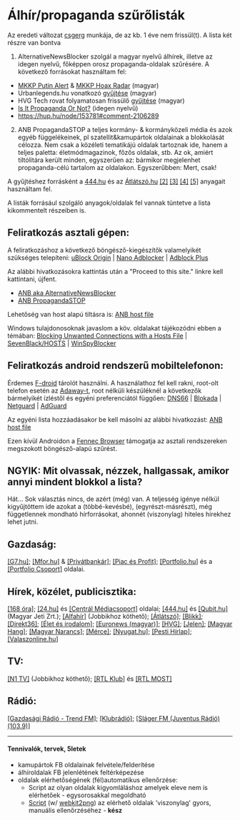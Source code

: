 # Álhír/propaganda szűrőlisták

Az eredeti változat [csgerg](https://github.com/csgerg/alternativenewsblocker) munkája, de az kb. 1 éve nem frissül(t).
A lista két részre van bontva
1. AlternativeNewsBlocker szolgál a magyar nyelvű álhírek, illetve az idegen nyelvű, főképpen orosz propaganda-oldalak szűrésére.
A következő forrásokat használtam fel:
- [MKKP Putin Alert](https://ketfarkukutya.com/?p=505) & [MKKP Hoax Radar](http://ketfarkukutya.com/?p=9742) (magyar) 
- Urbanlegends.hu vonatkozó [gyűjtése](https://www.urbanlegends.hu/2018/01/megteveszto_atveros_magyar_oldalak_kamuhirek_lista_2018/) (magyar)
- HVG Tech rovat folyamatosan frissülő [gyűjtése](https://hvg.hu/tudomany/20150119_atveros_weboldalak) (magyar)
- [Is It Propaganda Or Not?](http://www.propornot.com/p/the-list.html) (idegen nyelvű)
- https://hup.hu/node/153781#comment-2106289

2. ANB PropagandaSTOP a teljes kormány- & kormányközeli média és azok egyéb függelékeinek, pl szatellit&kamupártok oldalainak a blokkolását célozza. Nem csak a közéleti tematikájú oldalak tartoznak ide, hanem a teljes paletta: életmódmagazinok, főzős oldalak, stb. Az ok, amiért tiltólitára került minden, egyszerűen az: bármikor megjelenhet propaganda-célú tartalom az oldalakon. Egyszerűbben: Mert, csak!

A gyűjtéshez forrásként a [444.hu](https://tldr.444.hu/2017/05/18/fideszmedia) és az [Átlátszó.hu](https://adatujsagiras.atlatszo.hu/2018/01/11/fedezze-fel-a-kormanykozeli-mediabirodalmat/) [[2]](https://atlatszo.hu/2018/03/21/itt-a-lista-olvasoink-szerint-ezek-a-kamupartok-csaltak-az-alairasaikkal/) [[3]](https://atlatszo.hu/2020/08/07/grafikonokon-es-diagramokon-mutatjuk-hogyan-alakult-at-a-magyar-media-az-elmult-tiz-evben/) [[4]](https://atlo.team/media2020/) [[5]](https://atlo.team/igy-nez-ki-a-kormanyparti-hirmedia/) anyagait használtam fel.

A listák forrásául szolgáló anyagok/oldalak fel vannak tüntetve a lista kikommentelt részeiben is. 

## Feliratkozás asztali gépen:
A feliratkozáshoz a következő böngésző-kiegészítők valamelyikét szükséges telepíteni:
[uBlock Origin](https://github.com/gorhill/uBlock) | [Nano Adblocker](https://github.com/NanoAdblocker/NanoCore#nano-adblocker-core) | [Adblock Plus](https://adblockplus.org/)

Az alábbi hivatkozásokra kattintás után a "Proceed to this site." linkre kell kattintani, újfent.
- [ANB aka AlternativeNewsBlocker](https://preview.tinyurl.com/t1csiAltNewsBlk)
- [ANB PropagandaSTOP](https://preview.tinyurl.com/t1csiPropSTOP) 

Lehetőség van host alapú tiltásra is: [ANB host file](https://raw.githubusercontent.com/t1csi/alternativenewsblocker/master/hosts.txt)

Windows tulajdonosoknak javaslom a köv. oldalakat tájékozódni ebben a témában: [Blocking Unwanted Connections with a Hosts File](http://winhelp2002.mvps.org/hosts.htm) | [SevenBlack/HOSTS](https://github.com/StevenBlack/hosts) | [WinSpyBlocker](https://github.com/winspyblocker)

## Feliratkozás android rendszerű mobiltelefonon:
Érdemes [F-droid](https://f-droid.org) tárolót használni. A használathoz fel kell rakni, root-olt telefon esetén az [Adaway-t](https://f-droid.org/en/packages/org.adaway/), root nélküli készüléknél a következők bármelyikét ízléstől és egyéni preferenciától függően: [DNS66](https://f-droid.org/en/packages/org.jak_linux.dns66/) | [Blokada](https://f-droid.org/en/packages/org.blokada.alarm/) | [Netguard](https://f-droid.org/en/packages/eu.faircode.netguard/) | [AdGuard](https://f-droid.org/en/packages/com.adguard.android.contentblocker/)

Az egyéni lista hozzáadásakor be kell másolni az alábbi hivatkozást:
[ANB host file](https://raw.githubusercontent.com/t1csi/alternativenewsblocker/master/hosts.txt)

Ezen kívül Androidon a [Fennec Browser](https://f-droid.org/en/packages/org.mozilla.fennec_fdroid/) támogatja az asztali rendszereken megszokott böngésző-alapú szűrést.

## NGYIK: Mit olvassak, nézzek, hallgassak, amikor annyi mindent blokkol a lista?
Hát... Sok választás nincs, de azért (még) van. A teljesség igénye nélkül kigyűjtöttem ide azokat a (többé-kevésbé), (egyrészt-másrészt), még függetlennek mondható hírforrásokat, ahonnét (viszonylag) hiteles hírekhez lehet jutni.
## Gazdaság:
[[G7.hu]](https://g7.hu/); [[Mfor.hu]](https://mfor.hu) & [[Privátbankár]](https://privatbankar.hu/); [[Piac és Profit]](https://piacesprofit.hu/); [[Portfolio.hu]](https://www.portfolio.hu/) és a [[Portfolio Csoport]](https://portfoliocsoport.hu/) oldalai.
## Hírek, közélet, publicisztika:
[[168 óra]](https://168ora.hu/); [[24.hu]](https://24.hu/) és [[Centrál Médiacsoport]](https://centralmediacsoport.hu/) oldalai; [[444.hu]](https://444.hu) és [[Qubit.hu]](https://qubit.hu/) (Magyar Jeti Zrt.); [[Alfahír]](https://alfahir.hu) (Jobbikhoz köthető); [[Átlátszó]](https://atlatszo.hu/); [[Blikk]](https://www.blikk.hu/); [[Direkt36]](https://www.direkt36.hu/); [[Élet és irodalom]](https://www.es.hu/); [[Euronews (magyar)]](https://hu.euronews.com/); [[HVG]](https://hvg.hu/); [[Jelen]](https://jelen.media/); [[Magyar Hang]](https://hang.hu/); [[Magyar Narancs]](https://magyarnarancs.hu/); [[Mérce]](https://merce.hu/); [[Nyugat.hu]](https://www.nyugat.hu/); [[Pesti Hírlap]](https://pestihirlap.hu/); [[Valaszonline.hu]](https://www.valaszonline.hu/)
## TV:
[[N1 TV]](https://www.n1tv.hu/) (Jobbikhoz köthető); [[RTL Klub]](https://rtl.hu/) és [[RTL MOST]](https://www.rtlmost.hu/)
## Rádió:
[[Gazdasági Rádió - Trend FM]](https://trendfm.hu/); [[Klubrádió]](https://www.klubradio.hu/); [[Sláger FM (Juventus Rádió) (103.9)]](https://www.slagerfm.hu/)
____________________________________________________________________
#### Tennivalók, tervek, 5letek
* kamupártok FB oldalainak felvétele/felderítése
* álhíroldalak FB jelenlétének feltérképezése
* oldalak elérhetőségének (fél)automatikus ellenőrzése:
  * Script az olyan oldalak kigyomláláshoz amelyek eleve nem is elérhetőek - egysorosakkal megoldható
  * [Script](https://raw.githubusercontent.com/t1csi/alternativenewsblocker/master/capture-screenshots.sh) (w/ [webkit2png](http://www.paulhammond.org/webkit2png/)) az elérhető oldalak 'viszonylag' gyors, manuális ellenőrzéséhez - **kész**
